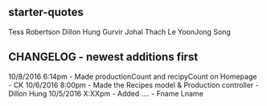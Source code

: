 ## starter-quotes

Tess Robertson
Dillon Hung
Gurvir Johal
Thach Le
YoonJong Song

CHANGELOG - newest additions first
--------------------------------------
10/8/2016 6:14pm - Made productionCount and recipyCount on Homepage - CK
10/6/2016 8:00pm - Made the Recipes model & Production controller - Dillon Hung
10/5/2016 X:XXpm - Added ....  - Fname Lname
